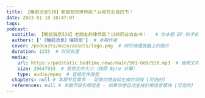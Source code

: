 ```yaml
---
title: 【睡前消息538】老朋友的律师函？以岭药业自白书！ 
date: 2023-01-18 10:47:07
tags:
podcast:
  subtitle: 【睡前消息538】老朋友的律师函？以岭药业自白书！   # 你本期 EP 的子标题
  authors: ['《睡前消息》编辑部']  # 本期作者
  cover: /podcasts/main/assets/logo.png  # 网页端播放器上的图片
  duration: 1235  # 时间长度
  media:
    url: https://podstatic.bedtime.news/main/501-600/538.mp3  # 音频文件
    size: 29647933  # 音频文件大小（按照 Byte 计算）
    type: audio/mpeg  # 音频文件类型
  chapters: null # 本期节目章节 - 如果你想自动生成时间线 [可选的]
  references: null # 本期节目引用信息 - 如果你想自动生成引用信息模块 [可选的]
---
```

